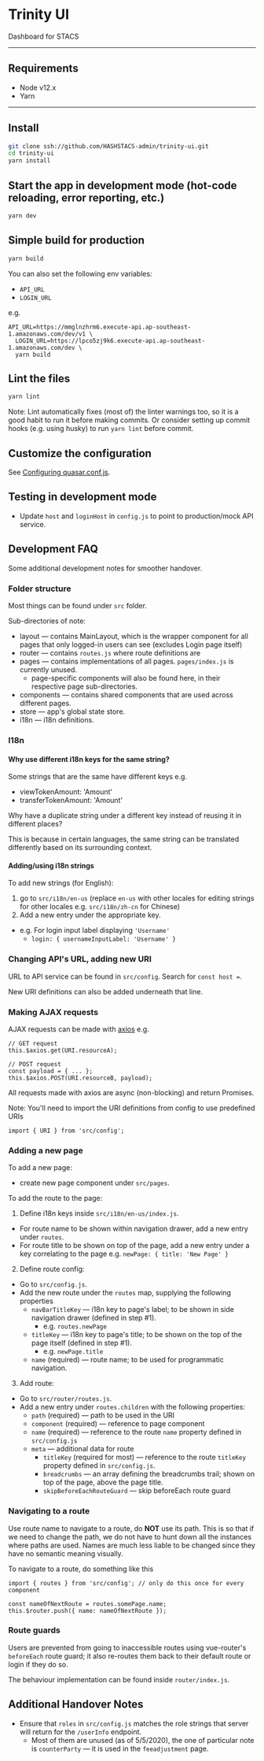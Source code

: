 # Trinity UI

Dashboard for STACS

---
## Requirements

- Node v12.x
- Yarn

---

## Install

```bash
git clone ssh://github.com/HASHSTACS-admin/trinity-ui.git
cd trinity-ui
yarn install
```

## Start the app in development mode (hot-code reloading, error reporting, etc.)

```bash
yarn dev
```

## Simple build for production

```bash
yarn build
```

You can also set the following env variables:
 - `API_URL`
 - `LOGIN_URL`

e.g.
```
API_URL=https://mmglnzhrm6.execute-api.ap-southeast-1.amazonaws.com/dev/v1 \
  LOGIN_URL=https://lpco5zj9k6.execute-api.ap-southeast-1.amazonaws.com/dev \
  yarn build
```

## Lint the files

```bash
yarn lint
```

Note:
Lint automatically fixes (most of) the linter warnings too, so it is a good habit to run it before making commits. Or consider setting up commit hooks (e.g. using husky) to run `yarn lint` before commit.

## Customize the configuration
See [Configuring quasar.conf.js](https://quasar.dev/quasar-cli/quasar-conf-js).

## Testing in development mode
- Update `host` and `loginHost` in `config.js` to point to production/mock API service.


## Development FAQ
Some additional development notes for smoother handover.

### Folder structure
Most things can be found under `src` folder.

Sub-directories of note:
- layout — contains MainLayout, which is the wrapper component for all pages that only logged-in users can see (excludes Login page itself)
- router — contains `routes.js` where route definitions are
- pages — contains implementations of all pages. `pages/index.js` is currently unused.
  - page-specific components will also be found here, in their respective page sub-directories.
- components — contains shared components that are used across different pages.
- store — app's global state store.
- i18n — i18n definitions.

### I18n
#### Why use different i18n keys for the same string?
Some strings that are the same have different keys
e.g.
- viewTokenAmount: 'Amount'
- transferTokenAmount: 'Amount'

Why have a duplicate string under a different key instead of reusing it in different places?

This is because in certain languages, the same string can be translated differently based on its surrounding context.

#### Adding/using i18n strings
To add new strings (for English):
1. go to `src/i18n/en-us` (replace `en-us` with other locales for editing strings for other locales e.g. `src/i18n/zh-cn` for Chinese)
2. Add a new entry under the appropriate key.
  - e.g. For login input label displaying `'Username'`
    - `login: { usernameInputLabel: 'Username' }`

### Changing API's URL, adding new URI
URL to API service can be found in `src/config`.
Search for `const host =`.

New URI definitions can also be added underneath that line.

### Making AJAX requests
AJAX requests can be made with [axios](https://github.com/axios/axios) e.g.
```
// GET request
this.$axios.get(URI.resourceA);

// POST request
const payload = { ... };
this.$axios.POST(URI.resourceB, payload);
```

All requests made with axios are async (non-blocking) and return Promises.

Note: You'll need to import the URI definitions from config to use predefined URIs
```
import { URI } from 'src/config';
```

### Adding a new page
To add a new page:
- create new page component under `src/pages`.

To add the route to the page:
1. Define i18n keys inside `src/i18n/en-us/index.js`.
  - For route name to be shown within navigation drawer, add a new entry under `routes`.
  - For route title to be shown on top of the page, add a new entry under a key correlating to the page e.g. `newPage: { title: 'New Page' }`

2. Define route config:
  - Go to `src/config.js`.
  - Add the new route under the `routes` map, supplying the following properties
    - `navBarTitleKey` — i18n key to page's label; to be shown in side navigation drawer (defined in step #1).
      - e.g. `routes.newPage`
    - `titleKey` — i18n key to page's title; to be shown on the top of the page itself (defined in step #1).
      - e.g. `newPage.title`
    - `name` (required) — route name; to be used for programmatic navigation.
3. Add route:
  - Go to `src/router/routes.js`.
  - Add a new entry under `routes.children` with the following properties:
    - `path` (required) — path to be used in the URI
    - `component` (required) — reference to page component
    - `name` (required) — reference to the route `name` property defined in `src/config.js`
    - `meta` — additional data for route
      - `titleKey` (required for most) — reference to the route `titleKey` property defined in `src/config.js`.
      - `breadcrumbs` — an array defining the breadcrumbs trail; shown on top of the page, above the page title.
      - `skipBeforeEachRouteGuard` — skip beforeEach route guard

### Navigating to a route
Use route name to navigate to a route, do **NOT** use its path. This is so that if we need to change the path, we do not have to hunt down all the instances where paths are used. Names are much less liable to be changed since they have no semantic meaning visually.

To navigate to a route, do something like this
```
import { routes } from 'src/config'; // only do this once for every component

const nameOfNextRoute = routes.somePage.name;
this.$router.push({ name: nameOfNextRoute });
```

### Route guards
Users are prevented from going to inaccessible routes using vue-router's `beforeEach` route guard; it also re-routes them back to their default route or login if they do so.

The behaviour implementation can be found inside `router/index.js`.

## Additional Handover Notes
- Ensure that `roles` in `src/config.js` matches the role strings that server will return for the `/userInfo` endpoint.
  - Most of them are unused (as of 5/5/2020), the one of particular note is `counterParty` — it is used in the `feeadjustment` page.
